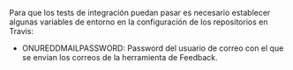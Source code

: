 Para que los tests de integración puedan pasar es necesario establecer algunas variables de entorno en la configuración de los repositorios en Travis:

* ONUREDDMAILPASSWORD: Password del usuario de correo con el que se envían los correos de la herramienta de Feedback.

